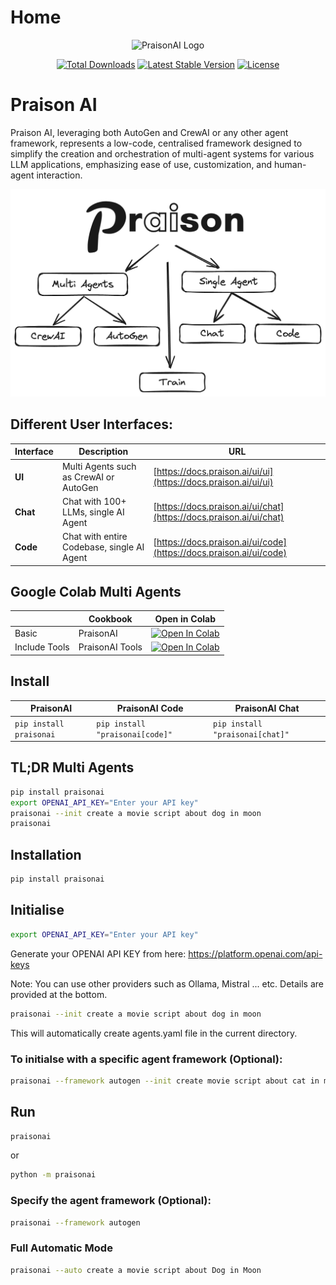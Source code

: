 # Home

<p align="center">
  <picture>
    <source media="(prefers-color-scheme: dark)" srcset="/logo/dark.png" />
    <source media="(prefers-color-scheme: light)" srcset="/logo/light.png" />
    <img alt="PraisonAI Logo" src="/logo/light.png" style={{display: "block", margin: "auto"}} />
  </picture>
</p>

<p align="center">
<a href="https://github.com/MervinPraison/PraisonAI"><img src="https://static.pepy.tech/badge/PraisonAI" alt="Total Downloads" /></a>
<a href="https://github.com/MervinPraison/PraisonAI"><img src="https://img.shields.io/github/v/release/MervinPraison/PraisonAI" alt="Latest Stable Version" /></a>
<a href="https://github.com/MervinPraison/PraisonAI"><img src="https://img.shields.io/badge/License-MIT-yellow.svg" alt="License" /></a>
</p>

# Praison AI

Praison AI, leveraging both AutoGen and CrewAI or any other agent framework, represents a low-code, centralised framework designed to simplify the creation and orchestration of multi-agent systems for various LLM applications, emphasizing ease of use, customization, and human-agent interaction.

<div align="center">
  <picture>
    <source media="(prefers-color-scheme: dark)" srcset="images/architecture-dark.png" />
    <source media="(prefers-color-scheme: light)" srcset="images/architecture-light.png" />
    <img alt="PraisonAI Architecture" src="images/architecture-light.png" />
  </picture>
</div>

## Different User Interfaces:

| Interface | Description | URL |
|---|---|---|
| **UI** | Multi Agents such as CrewAI or AutoGen | [https://docs.praison.ai/ui/ui](https://docs.praison.ai/ui/ui) |
| **Chat** | Chat with 100+ LLMs, single AI Agent | [https://docs.praison.ai/ui/chat](https://docs.praison.ai/ui/chat) |
| **Code** | Chat with entire Codebase, single AI Agent | [https://docs.praison.ai/ui/code](https://docs.praison.ai/ui/code) |

## Google Colab Multi Agents

|               | Cookbook        | Open in Colab                                                                                                                                                                                                                                  |
| ------------- | --------------- | ---------------------------------------------------------------------------------------------------------------------------------------------------------------------------------------------------------------------------------------------- |
| Basic         | PraisonAI       | <a target="_blank" href="https://colab.research.google.com/github/MervinPraison/PraisonAI/blob/main/cookbooks/praisonai-googlecolab.ipynb"><img src="https://colab.research.google.com/assets/colab-badge.svg" alt="Open In Colab" /></a>       |
| Include Tools | PraisonAI Tools | <a target="_blank" href="https://colab.research.google.com/github/MervinPraison/PraisonAI/blob/main/cookbooks/praisonai-tools-googlecolab.ipynb"><img src="https://colab.research.google.com/assets/colab-badge.svg" alt="Open In Colab" /></a> |

## Install

| PraisonAI | PraisonAI Code | PraisonAI Chat |
| --- | --- | --- |
| `pip install praisonai` | `pip install "praisonai[code]"` | `pip install "praisonai[chat]"` |

## TL;DR Multi Agents

```bash
pip install praisonai
export OPENAI_API_KEY="Enter your API key"
praisonai --init create a movie script about dog in moon
praisonai
```

## Installation

```bash
pip install praisonai
```

## Initialise

```bash
export OPENAI_API_KEY="Enter your API key"
```

Generate your OPENAI API KEY from here: https://platform.openai.com/api-keys

Note: You can use other providers such as Ollama, Mistral ... etc. Details are provided at the bottom.
    
```bash
praisonai --init create a movie script about dog in moon
```
This will automatically create agents.yaml file in the current directory.

### To initialse with a specific agent framework (Optional):

```bash
praisonai --framework autogen --init create movie script about cat in mars
```

## Run

```bash
praisonai
```

or 
    
```bash
python -m praisonai
```

### Specify the agent framework (Optional):

```bash
praisonai --framework autogen
```

### Full Automatic Mode

```bash
praisonai --auto create a movie script about Dog in Moon
```
